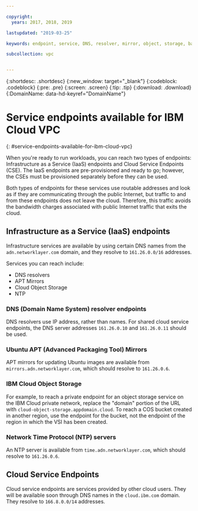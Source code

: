 ```yaml
---

copyright:
  years: 2017, 2018, 2019

lastupdated: "2019-03-25"

keywords: endpoint, service, DNS, resolver, mirror, object, storage, bandwidth, charges

subcollection: vpc


---
```


{:shortdesc: .shortdesc}
{:new_window: target="_blank"}
{:codeblock: .codeblock}
{:pre: .pre}
{:screen: .screen}
{:tip: .tip}
{:download: .download}
{:DomainName: data-hd-keyref="DomainName"}

# Service endpoints available for IBM Cloud VPC
{: #service-endpoints-available-for-ibm-cloud-vpc}

When you're ready to run workloads, you can reach two types of endpoints: Infrastructure as a Service (IaaS) endpoints and Cloud Service Endpoints (CSE). The IaaS endpoints are pre-provisioned and ready to go; however, the CSEs must be provisioned separately before they can be used.

Both types of endpoints for these services use routable addresses and look as if they are communicating through the public Internet, but traffic to and from these endpoints does not leave the cloud. Therefore, this traffic avoids the bandwidth charges associated with public Internet traffic that exits the cloud.

## Infrastructure as a Service (IaaS) endpoints

Infrastructure services are available by using certain DNS names from the `adn.networklayer.com` domain, and they resolve to `161.26.0.0/16` addresses.

Services you can reach include:

* DNS resolvers
* APT Mirrors
* Cloud Object Storage
* NTP

### DNS (Domain Name System) resolver endpoints

DNS resolvers use IP address, rather than names. For shared cloud service endpoints, the DNS server addresses `161.26.0.10` and `161.26.0.11` should be used.

### Ubuntu APT (Advanced Packaging Tool) Mirrors

APT mirrors for updating Ubuntu images are available from `mirrors.adn.networklayer.com`, which should resolve to `161.26.0.6`. 

### IBM Cloud Object Storage

For example, to reach a private endpoint for an object storage service on the IBM Cloud private network, replace the "domain" portion of the URL with `cloud-object-storage.appdomain.cloud`. To reach a COS bucket created in another region,
use the endpoint for the bucket, not the endpoint of the region in which the VSI has been created.

### Network Time Protocol (NTP) servers

An NTP server is available from `time.adn.networklayer.com`, which should resolve to `161.26.0.6`.

## Cloud Service Endpoints

Cloud service endpoints are services provided by other cloud users. They will be available soon through DNS names in the `cloud.ibm.com` domain. They resolve to `166.8.0.0/14` addresses.
